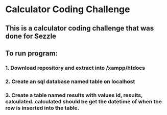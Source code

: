 # Calculator Coding Challenge

## This is a calculator coding challenge that was done for Sezzle

## To run program:
### 1. Download repository and extract into /xampp/htdocs


### 2. Create an sql database named table on localhost

### 3. Create a table named results with values id, results, calculated. calculated should be get the datetime of when the row is inserted into the table.

